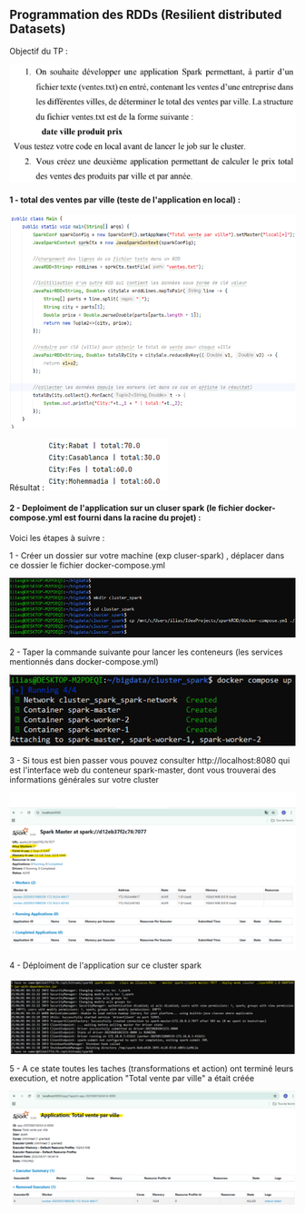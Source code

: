 <h2>Programmation des RDDs (Resilient distributed Datasets)</h2>
<p>Objectif du TP :</p>
<img src="./imgs/1.png" alt="objectif du tp" />

<h4>1 - total des ventes par ville (teste de l'application en local) : </h4>
<img src="./imgs/2.png" alt="programme du driver Spark" />

Résultat :
<img src="./imgs/3.png" alt="Résultat" />

<h4>2 - Deploiment de l'application sur un cluser spark (le fichier docker-compose.yml est fourni dans la racine du projet) : </h4>
<p>Voici les étapes à suivre : </p>
<p>1 - Créer un dossier sur votre machine (exp cluser-spark) , déplacer dans ce dossier le fichier docker-compose.yml</p>
<img src="./imgs/4.png" alt="dossier qui contient docker-compose.yml" />
<br />
<p>2 - Taper la commande suivante pour lancer les conteneurs (les services mentionnés dans docker-compose.yml)</p>
<img src="./imgs/5.png" alt="Lancement des services distribués" />
<br />
<p>
3 - Si tous est bien passer vous pouvez consulter http://localhost:8080 qui est l'interface web du conteneur spark-master,
dont vous trouverai des informations générales sur votre cluster
</p>
<img src="./imgs/6.png" alt="Lancement des services distribués" />
<br />
<p>4 - Déploiment de l'application sur ce cluster spark</p>
<img src="./imgs/7.png" alt="déploiment" />
<br />
<p>5 - A ce state toutes les taches (transformations et action) ont terminé leurs execution, et notre application "Total vente par ville" a était créée</p>
<img src="./imgs/8.png" alt="déploiment" />








